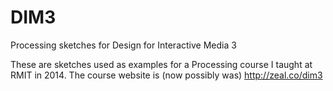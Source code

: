 # DIM3
Processing sketches for Design for Interactive Media 3

These are sketches used as examples for a Processing course I taught at RMIT in 2014.
The course website is (now possibly was) http://zeal.co/dim3
